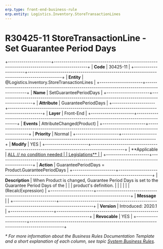 ```yaml
---
erp.type: front-end-business-rule
erp.entity: Logistics.Inventory.StoreTransactionLines
---
```


# R30425-11 StoreTransactionLine - Set Guarantee Period Days
+----------------------+-----------------------------------------------------------------------------------------------+
| **Code**             | 30425-11                                                                                      |
+----------------------+-----------------------------------------------------------------------------------------------+
| **Entity**           | @Logistics.Inventory.StoreTransactionLines                                                    |
+----------------------+-----------------------------------------------------------------------------------------------+
| **Name**             | SetGuaranteePeriodDays                                                                        |
+----------------------+-----------------------------------------------------------------------------------------------+
| **Attribute**        | GuaranteePeriodDays                                                                           |
+----------------------+-----------------------------------------------------------------------------------------------+
| **Layer**            | Front-End                                                                                     |
+----------------------+-----------------------------------------------------------------------------------------------+
| **Events**           | AttributeChanged(Product)                                                                     |
+----------------------+-----------------------------------------------------------------------------------------------+
| **Priority**         | Normal                                                                                        |
+----------------------+-----------------------------------------------------------------------------------------------+
| **Modify**           | YES                                                                                           |
+----------------------+-----------------------------------------------------------------------------------------------+
| **Applicable         | [ALL // no condition needed                                                                   |
| Legislations**       | ](xref:applicable-legislations)                                                               |
+----------------------+-----------------------------------------------------------------------------------------------+
| **Action**           | GuaranteePeriodDays = Product.GuaranteePeriodDays                                             |
+----------------------+-----------------------------------------------------------------------------------------------+
| **Description**      | When Product is changed, Guarantee Period Days is set to the Guarantee Period Days of the     |
|                      | product\'s definition.                                                                        |
|                      |                                                                                               |
|                      | (RecalcExpression)                                                                            |
+----------------------+-----------------------------------------------------------------------------------------------+
| **Message**          |                                                                                               |
+----------------------+-----------------------------------------------------------------------------------------------+
| **Version**          | Introduced: 2020.1                                                                            |
+----------------------+-----------------------------------------------------------------------------------------------+
| **Revocable**        | YES                                                                                           |
+----------------------+-----------------------------------------------------------------------------------------------+

*\* For more information about the Business Rules Documentation Template and a short explanation of each column, see
topic [System Business Rules](../templates/template-description-system-business-rules.md).*
